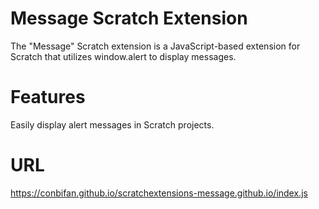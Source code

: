 # Message Scratch Extension

The "Message" Scratch extension is a JavaScript-based extension for Scratch that utilizes window.alert to display messages.

# Features

Easily display alert messages in Scratch projects.

# URL

https://conbifan.github.io/scratchextensions-message.github.io/index.js
